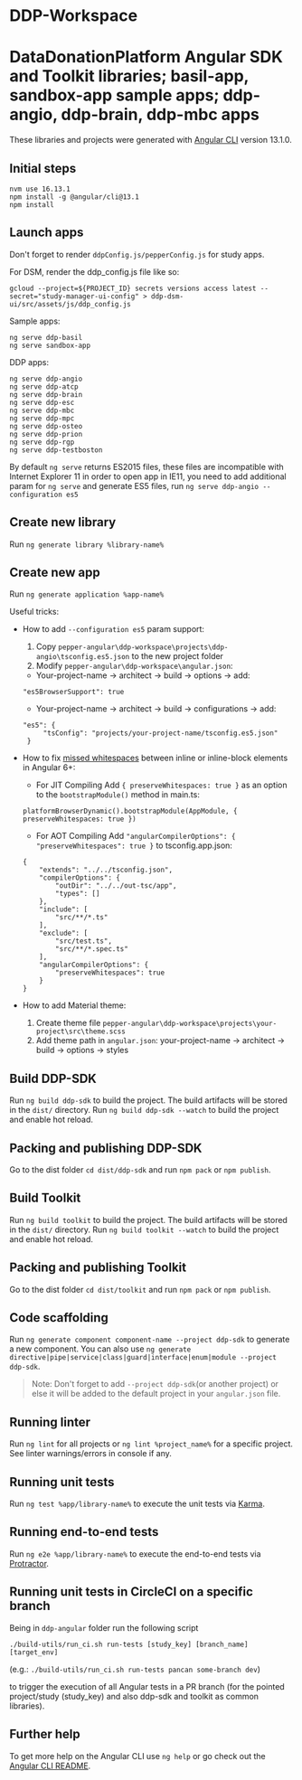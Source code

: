 # DDP-Workspace
# DataDonationPlatform Angular SDK and Toolkit libraries; basil-app, sandbox-app sample apps; ddp-angio, ddp-brain, ddp-mbc apps

These libraries and projects were generated with [Angular CLI](https://github.com/angular/angular-cli) version 13.1.0.

## Initial steps
```
nvm use 16.13.1
npm install -g @angular/cli@13.1
npm install
```
## Launch apps

Don't forget to render `ddpConfig.js/pepperConfig.js` for study apps.

For DSM, render the ddp_config.js file like so:

```
gcloud --project=${PROJECT_ID} secrets versions access latest --secret="study-manager-ui-config" > ddp-dsm-ui/src/assets/js/ddp_config.js
```

Sample apps:
```
ng serve ddp-basil
ng serve sandbox-app
```

DDP apps:
```
ng serve ddp-angio
ng serve ddp-atcp
ng serve ddp-brain
ng serve ddp-esc
ng serve ddp-mbc
ng serve ddp-mpc
ng serve ddp-osteo
ng serve ddp-prion
ng serve ddp-rgp
ng serve ddp-testboston
```

By default `ng serve` returns ES2015 files, these files are incompatible with Internet Explorer 11 in order to open app in IE11, you need to add additional param for `ng serve` and generate ES5 files, run `ng serve ddp-angio --configuration es5`

## Create new library

Run `ng generate library %library-name%`

## Create new app

Run `ng generate application %app-name%`

Useful tricks:
- How to add `--configuration es5` param support:
	1. Copy `pepper-angular\ddp-workspace\projects\ddp-angio\tsconfig.es5.json` to the new project folder
	2. Modify `pepper-angular\ddp-workspace\angular.json`:
   	- Your-project-name -> architect -> build -> options -> add:
   ```
   "es5BrowserSupport": true
   ```
  	 - Your-project-name -> architect -> build -> configurations -> add:
   ```
   "es5": {
    	"tsConfig": "projects/your-project-name/tsconfig.es5.json"
    }
   ```

- How to fix [missed whitespaces](https://github.com/angular/angular/issues/21049 "missed whitespaces") between inline or inline-block elements in Angular 6+:
	- For JIT Compiling
	Add `{ preserveWhitespaces: true }` as an option to the `bootstrapModule()` method in main.ts:
	```
	platformBrowserDynamic().bootstrapModule(AppModule, { preserveWhitespaces: true })
	```
	- For AOT Compiling
	Add `"angularCompilerOptions": { "preserveWhitespaces": true }` to tsconfig.app.json:
	```
	{
		"extends": "../../tsconfig.json",
		"compilerOptions": {
			"outDir": "../../out-tsc/app",
			"types": []
		},
		"include": [
			"src/**/*.ts"
		],
		"exclude": [
			"src/test.ts",
			"src/**/*.spec.ts"
		],
		"angularCompilerOptions": {
			"preserveWhitespaces": true
		}
	}
	```

- How to add Material theme:
	1. Create theme file `pepper-angular\ddp-workspace\projects\your-project\src\theme.scss`
	2. Add theme path in `angular.json`: your-project-name -> architect -> build -> options -> styles

## Build DDP-SDK

Run `ng build ddp-sdk` to build the project. The build artifacts will be stored in the `dist/` directory.
Run `ng build ddp-sdk --watch` to build the project and enable hot reload.

## Packing and publishing DDP-SDK

Go to the dist folder `cd dist/ddp-sdk` and run `npm pack` or `npm publish`.

## Build Toolkit

Run `ng build toolkit` to build the project. The build artifacts will be stored in the `dist/` directory.
Run `ng build toolkit --watch` to build the project and enable hot reload.

## Packing and publishing Toolkit

Go to the dist folder `cd dist/toolkit` and run `npm pack` or `npm publish`.

## Code scaffolding

Run `ng generate component component-name --project ddp-sdk` to generate a new component. You can also use `ng generate directive|pipe|service|class|guard|interface|enum|module --project ddp-sdk`.
> Note: Don't forget to add `--project ddp-sdk`(or another project) or else it will be added to the default project in your `angular.json` file.


## Running linter

Run `ng lint` for all projects or `ng lint %project_name%` for a specific project. See linter warnings/errors in console if any.

## Running unit tests

Run `ng test %app/library-name%` to execute the unit tests via [Karma](https://karma-runner.github.io).

## Running end-to-end tests

Run `ng e2e %app/library-name%` to execute the end-to-end tests via [Protractor](http://www.protractortest.org/).

## Running unit tests in CircleCI on a specific branch

Being in `ddp-angular` folder run the following script 

`./build-utils/run_ci.sh run-tests [study_key] [branch_name] [target_env]`

(e.g.: `./build-utils/run_ci.sh run-tests pancan some-branch dev`)

to trigger the execution of all Angular tests in a PR branch
(for the pointed project/study (study_key) and also ddp-sdk and toolkit as common libraries).

## Further help

To get more help on the Angular CLI use `ng help` or go check out the [Angular CLI README](https://github.com/angular/angular-cli/blob/master/README.md).
